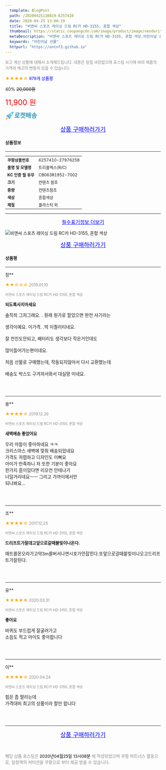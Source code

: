 ```yaml
---
  template: BlogPost
  path: /20200425130819-6257410
  date: 2020-04-25 13:08:19
  title: "비앤씨 스포츠 레이싱 드림 RC카 HD-3155, 혼합 색상"
  thumbnail: https://static.coupangcdn.com/image/product/image/vendoritem/2018/09/03/3049412089/0cfffbc6-a17f-42b4-8a21-80f1bda1ffd6.jpg
  metaDescription: "비앤씨 스포츠 레이싱 드림 RC카 HD-3155, 혼합 색상,어린이날 선물"
  keywords: "어린이날 선물"
  httpurl: "https://antnf3.github.io"
---
```

  
<span style="color: #888;font-size:0.8rem">보고 계신 상품에 대해서 소개해드립니다.
내용은 일절 과장없으며 포스팅 시기에 따라 제품의 가격과 재고의 변동이 있을 수 있습니다.</span>
  
<span style="color: orange;">★★★★☆</span> <span style="color: blue;font-size: 0.85rem;">979개 상품평</span>

<span style="font-size: 0.9rem">40%</span> <span style="font-size: 0.9rem">~~20,000원~~</span>

<span style="color: red;font-size: 1.5rem;">11,900 원</span>

![로켓배송](/assets/rocket_logo.png)

<p align="center"><a href="http://me2.do/5PitIDTG" style="font-size: 1.2rem; color: blue;">상품 구매하러가기</a></p>

#### 상품정보

---

|                  |                       |
| ---------------- | --------------------- |
| **<span style="font-size:0.8rem;">쿠팡상품번호</span>** | <span style="font-size:0.8rem;">6257410-27976258</span> |
| **<span style="font-size:0.8rem;">품명 및 모델명</span>**    | <span style="font-size:0.8rem;">트리플엑스(R/C)</span>        |
| **<span style="font-size:0.8rem;">KC 인증 필 유무</span>**    | <span style="font-size:0.8rem;">CB063R1952-7002</span>        |
| **<span style="font-size:0.8rem;">크기</span>**    | <span style="font-size:0.8rem;">컨텐츠 참조</span>        |
| **<span style="font-size:0.8rem;">중량</span>**    | <span style="font-size:0.8rem;">컨텐츠참조</span>        |
| **<span style="font-size:0.8rem;">색상</span>**    | <span style="font-size:0.8rem;">혼합색상</span>        |
| **<span style="font-size:0.8rem;">재질</span>**    | <span style="font-size:0.8rem;">플라스틱 외</span>        |








---

<p align="center"><a href="http://me2.do/5PitIDTG" style="font-size: 1rem; color: blue;">필수표기정보 더보기</a></p>

![비앤씨 스포츠 레이싱 드림 RC카 HD-3155, 혼합 색상](http://thumbnail10.coupangcdn.com/thumbnails/remote/q89/image/retail/images/11770741980709-50b8c075-ca29-4ed9-ba4d-52614b3dc8f5.jpg)

<p align="center"><a href="http://me2.do/5PitIDTG" style="font-size: 1.2rem; color: blue;">상품 구매하러가기</a></p>

#### 상품평
  
---
  
정**
    
<span style="color: orange;">★★☆☆☆</span> <span style="font-size:0.8rem;color: #888;">2019.01.10</span>
    
<span style="color: #888;font-size:0.7rem">비앤씨 스포츠 레이싱 드림 RC카 HD-3155, 혼합 색상</span>
    
<span style="font-size:0.85rem">**되도록사지마세요**</span>
    
<span style="font-size: 0.9rem;">솔직히 그저그래요. . 원래 원가로 팔았으면 완전 사기라는<br/><br/>생각이예요. 이가격. .딱 이퀄리티네요.<br/><br/>잘 전진도안되고, 배터리도 생각보다 작은거인데도<br/><br/>많이들어가는편이네요.<br/><br/>처음 선물로 구매했는데, 작동되지않아서 다시 교환했는데<br/><br/>배송도 박스도 구겨져서와서 대실망 이네요.</span>
    
<br>
<br>

---
  
용**
    
<span style="color: orange;">★★★★☆</span> <span style="font-size:0.8rem;color: #888;">2019.12.26</span>
    
<span style="color: #888;font-size:0.7rem">비앤씨 스포츠 레이싱 드림 RC카 HD-3155, 혼합 색상</span>
    
<span style="font-size:0.85rem">**새벽배송 좋았어요**</span>
    
<span style="font-size: 0.9rem;">우리 아들이 좋아하네요 ㅋㅋ<br/>크리스마스 새벽에 맞춰 배송되었네요<br/>가격도 저렴하고 디자인도 이뻐요<br/>아이가 만족하니  저 또한 기분이 좋아요<br/>한가지 흠이있다면 리모컨 안테나가<br/> 너덜거리네요ㅡㅡ 그리고 가까이에서만<br/>되나봐요...</span>
    
<br>
<br>

---
  
조**
    
<span style="color: orange;">★★★★☆</span> <span style="font-size:0.8rem;color: #888;">2017.12.25</span>
    
<span style="color: #888;font-size:0.7rem">비앤씨 스포츠 레이싱 드림 RC카 HD-3155, 혼합 색상</span>
    
<span style="font-size:0.85rem">**드리프트가잘데고앞으로갈때불빛이나온다.**</span>
    
<span style="font-size: 0.9rem;">매트를몬오라가고약3m를버서나면시호가안잡힌다.또앞으로갈때불빛이나오고드리프트가잘된다.</span>
    
<br>
<br>

---
  
유**
    
<span style="color: orange;">★★★★★</span> <span style="font-size:0.8rem;color: #888;">2020.03.31</span>
    
<span style="color: #888;font-size:0.7rem">비앤씨 스포츠 레이싱 드림 RC카 HD-3155, 혼합 색상</span>
    
<span style="font-size:0.85rem">**좋아요**</span>
    
<span style="font-size: 0.9rem;">바퀴도 부드럽게 잘굴러가고<br/>소음도 적고 아이도 좋아합니다</span>
    
<br>
<br>

---
  
이**
    
<span style="color: orange;">★★★★☆</span> <span style="font-size:0.8rem;color: #888;">2020.04.24</span>
    
<span style="color: #888;font-size:0.7rem">비앤씨 스포츠 레이싱 드림 RC카 HD-3155, 혼합 색상</span>
    

    
<span style="font-size: 0.9rem;">힘은 좀 딸리는데<br/>가격대비 최고의 상품이라 할만 합니다</span>
    
<br>
<br>


  
---
  
<p align="center"><a href="http://me2.do/5PitIDTG" style="font-size: 1.2rem; color: blue;">상품 구매하러가기</a></p>
  
<br>
  
<span style="font-size: 0.85rem; color: #888;">해당 상품 포스팅은 <span style="color: #000;"> 2020년04월25일 13시08분 </span> 에 작성되었으며 쿠팡 파트너스 활동으로, 일정액의 커미션을 쿠팡으로 부터 제공 받을 수 있습니다.</span>